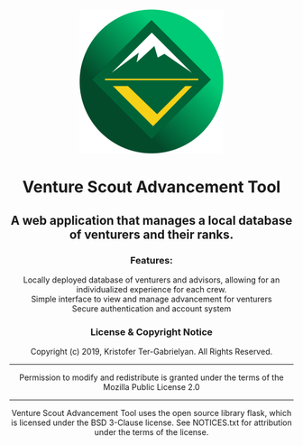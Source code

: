 <div id="header" align="center">
   <img src="https://github.com/kketg/Venture-Scout-Advancement-Tool/raw/master/VentureIcon.png" width="256px" height="256px">
   <h1>
      Venture Scout Advancement Tool
   </h1>
   <h2>
      A web application that manages a local database of venturers and their ranks.
   </h3>
</div>

<div id="body" align="center">
   <span id="features">
      <h3>
         Features:
      </h3>
      <p>
         Locally deployed database of venturers and advisors, allowing for an individualized experience for each crew.
         <br>
         Simple interface to view and manage advancement for venturers
         <br>
         Secure authentication and account system
         <br>
      </p>
   </span>
   <span id="License">
      <h3>
         License & Copyright Notice
      </h3>
      <p>
         Copyright (c) 2019, Kristofer Ter-Gabrielyan. All Rights Reserved.
         <hr>
         Permission to modify and redistribute is granted under the terms of the Mozilla Public License 2.0
         <hr>
         Venture Scout Advancement Tool uses the open source library flask, which is licensed under the BSD 3-Clause license.
         See NOTICES.txt for attribution under the terms of the license.
      </p>
   </span>
</div>


